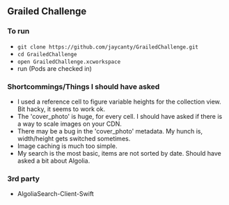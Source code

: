 ## Grailed Challenge

### To run

- `git clone https://github.com/jaycanty/GrailedChallenge.git`
- `cd GrailedChallenge`
- `open GrailedChallenge.xcworkspace`
- run (Pods are checked in)

### Shortcommings/Things I should have asked

- I used a reference cell to figure variable heights for the collection view. Bit hacky, it seems to work ok.
- The 'cover_photo' is huge, for every cell.  I should have asked if there is a way to scale images on your CDN.  
- There may be a bug in the 'cover_photo' metadata.  My hunch is, width/height gets switched sometimes. 
- Image caching is much too simple.
- My search is the most basic, items are not sorted by date. Should have asked a bit about Algolia.  

### 3rd party

- AlgoliaSearch-Client-Swift